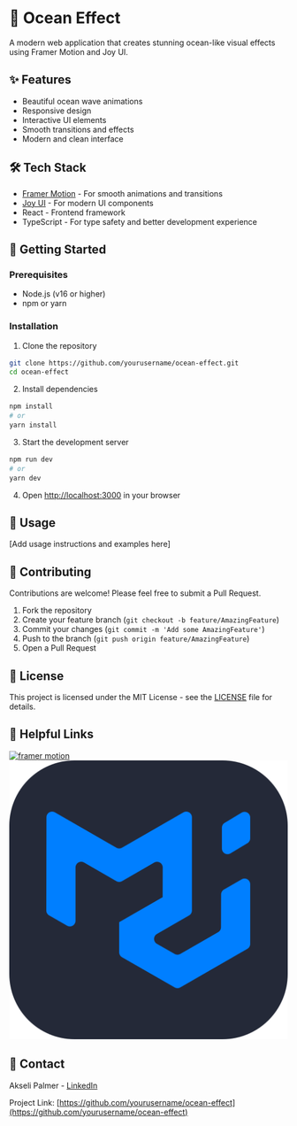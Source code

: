 # 🌊 Ocean Effect

A modern web application that creates stunning ocean-like visual effects using Framer Motion and Joy UI.

## ✨ Features

- Beautiful ocean wave animations
- Responsive design
- Interactive UI elements
- Smooth transitions and effects
- Modern and clean interface

## 🛠️ Tech Stack

- [Framer Motion](https://www.framer.com/motion/) - For smooth animations and transitions
- [Joy UI](https://mui.com/joy-ui/getting-started/) - For modern UI components
- React - Frontend framework
- TypeScript - For type safety and better development experience

## 🚀 Getting Started

### Prerequisites

- Node.js (v16 or higher)
- npm or yarn

### Installation

1. Clone the repository

```bash
git clone https://github.com/yourusername/ocean-effect.git
cd ocean-effect
```

2. Install dependencies

```bash
npm install
# or
yarn install
```

3. Start the development server

```bash
npm run dev
# or
yarn dev
```

4. Open [http://localhost:3000](http://localhost:3000) in your browser

## 📝 Usage

[Add usage instructions and examples here]

## 🤝 Contributing

Contributions are welcome! Please feel free to submit a Pull Request.

1. Fork the repository
2. Create your feature branch (`git checkout -b feature/AmazingFeature`)
3. Commit your changes (`git commit -m 'Add some AmazingFeature'`)
4. Push to the branch (`git push origin feature/AmazingFeature`)
5. Open a Pull Request

## 📄 License

This project is licensed under the MIT License - see the [LICENSE](LICENSE) file for details.

## 🔗 Helpful Links

[![framer motion](https://cdn.iconscout.com/icon/free/png-256/free-framer-logo-3609961-3014601.png?f=webp)](https://www.framer.com/motion/)
[![joyui](https://github.com/tandpfun/skill-icons/raw/main/icons/MaterialUI-Dark.svg)](https://mui.com/joy-ui/getting-started/)

## 📧 Contact

Akseli Palmer - [LinkedIn](https://www.linkedin.com/in/akselipalmer/)

Project Link: [https://github.com/yourusername/ocean-effect](https://github.com/yourusername/ocean-effect)
